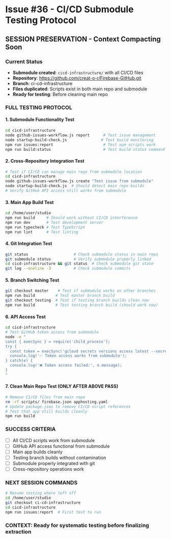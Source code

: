# Issue #36 - CI/CD Submodule Testing Protocol

## SESSION PRESERVATION - Context Compacting Soon

### Current Status
- **Submodule created**: `cicd-infrastructure/` with all CI/CD files
- **Repository**: https://github.com/creat-o-r/Firebase-GitHub.git  
- **Branch**: ci-cd-infrastructure
- **Files duplicated**: Scripts exist in both main repo and submodule
- **Ready for testing**: Before cleaning main repo

### FULL TESTING PROTOCOL

#### 1. Submodule Functionality Test
```bash
cd cicd-infrastructure
node github-issues-workflow.js report      # Test issue management
node startup-build-check.js               # Test build monitoring  
npm run issues:report                      # Test npm scripts work
npm run build:status                       # Test build status command
```

#### 2. Cross-Repository Integration Test
```bash
# Test if CI/CD can manage main repo from submodule location
cd cicd-infrastructure
node github-issues-workflow.js create "Test issue from submodule"
node startup-build-check.js  # Should detect main repo builds
# Verify GitHub API access still works from submodule
```

#### 3. Main App Build Test
```bash
cd /home/user/studio
npm run build     # Should work without CI/CD interference
npm run dev       # Test development server
npm run typecheck # Test TypeScript
npm run lint      # Test linting
```

#### 4. Git Integration Test
```bash
git status                    # Check submodule status in main repo
git submodule status          # Verify submodule properly linked
cd cicd-infrastructure && git status  # Check submodule git state
git log --oneline -3          # Check submodule commits
```

#### 5. Branch Switching Test
```bash
git checkout master    # Test if submodule works on other branches
npm run build         # Test master branch build
git checkout testing  # Test if testing branch builds clean now
npm run build         # Test testing branch build (should work now)
```

#### 6. API Access Test
```bash
cd cicd-infrastructure
# Test GitHub token access from submodule
node -e "
const { execSync } = require('child_process');
try {
  const token = execSync('gcloud secrets versions access latest --secret=\"github-token\" --project=\"barterverse-l9uq3\"', { encoding: 'utf8' }).trim();
  console.log('✅ Token access works from submodule');
} catch(e) {
  console.log('❌ Token access failed:', e.message);
}
"
```

#### 7. Clean Main Repo Test (ONLY AFTER ABOVE PASS)
```bash
# Remove CI/CD files from main repo
rm -rf scripts/ firebase.json apphosting.yaml
# Update package.json to remove CI/CD script references
# Test that app still builds cleanly
npm run build
```

### SUCCESS CRITERIA
- [ ] All CI/CD scripts work from submodule
- [ ] GitHub API access functional from submodule
- [ ] Main app builds cleanly
- [ ] Testing branch builds without contamination
- [ ] Submodule properly integrated with git
- [ ] Cross-repository operations work

### NEXT SESSION COMMANDS
```bash
# Resume testing where left off
cd /home/user/studio
git checkout ci-cd-infrastructure
cd cicd-infrastructure
npm run issues:report  # First test to run
```

### CONTEXT: Ready for systematic testing before finalizing extraction